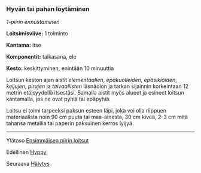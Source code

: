 ### Hyvän tai pahan löytäminen

*1-piirin ennustaminen*

**Loitsimisviive:** 1 toiminto

**Kantama:** itse

**Komponentit:** taikasana, ele

**Kesto:** keskittyminen, enintään 10 minuuttia

Loitsun keston ajan aistit *elementaalien*, *epäkuolleiden*, *epäsikiöiden*,
*keijujen*, *pirujen* ja *taivaallisten* läsnäolon ja tarkan
sijainnin korkeintaan 12 metrin etäisyydellä itsestäsi. Samalla
aistit myös alueet ja esineet loitsun kantamalla, jos ne ovat
pyhiä tai epäpyhiä.

Loitsu ei toimi tarpeeksi paksun esteen läpi, joka voi olla
riippuen materiaalista noin 90 cm puuta tai maa-ainesta, 30
cm kiveä, 2-3 cm mitä tahansa metallia tai paperin paksuinen
kerros lyijyä.

----

Ylätaso [Ensimmäisen piirin loitsut](1_piirin_loitsut)

Edellinen [Hyppy](Hyppy)

Seuraava [Hälytys](Hälytys)